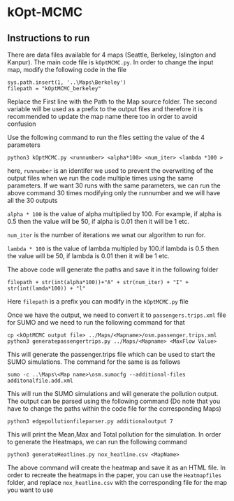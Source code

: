 # kOpt-MCMC
 
## Instructions to run

There are data files available for 4 maps (Seattle, Berkeley, Islington and Kanpur). The main code file is `kOptMCMC.py`. In order to change the input map, modify the following code in the file

```
sys.path.insert(1, '..\Maps\Berkeley')
filepath = "kOptMCMC_berkeley" 
```

Replace the First line with the Path to the Map source folder. The second variable will be used as a prefix to the output files and therefore it is recommended to update the map name there too in order to avoid confusion


Use the following command to run the files setting the value of the 4 parameters
```
python3 kOptMCMC.py <runnumber> <alpha*100> <num_iter> <lambda *100 >
```
here, `runnumber` is an identifer we used to prevent the overwriting of the output files when we run the code multiple times using the same parameters. If we want 30 runs with the same parameters, we can run the above command 30 times modifying only the runnumber and we will have all the 30 outputs

`alpha * 100` is the value of alpha multiplied by 100. For example, if alpha is 0.5 then the value will be 50, if alpha is 0.01 then it will be 1 etc.

`num_iter` is the number of iterations we wnat our algorithm to run for.

`lambda * 100` is the value of lambda multipled by 100.if lambda is 0.5 then the value will be 50, if lambda is 0.01 then it will be 1 etc.

The above code will generate the paths and save it in the following folder

`filepath + str(int(alpha*100))+"A" + str(num_iter) + "I" + str(int(lamda*100)) + "l"`

Here `filepath` is a prefix you can modify in the `kOptMCMC.py` file

Once we have the output, we need to convert it to `passengers.trips.xml` file for SUMO and we need to run the following command for that 
```
cp <kOptMCMC output file> ../Maps/<Mapname>/osm.passenger.trips.xml
python3 generatepassengertrips.py ../Maps/<Mapname> <MaxFlow Value>
```

This will generate the passenger.trips file which can be used to start the SUMO simulations. The command for the same is as follows 
```
sumo -c ..\Maps\<Map name>\osm.sumocfg --additional-files additonalfile.add.xml
```

This will run the SUMO simulations and will generate the pollution output. The output can be parsed using the following command (Do note that you have to change the paths within the code file for the corresponding Maps)

```
python3 edgepollutionfileparser.py additionaloutput 7
```

This will print the Mean,Max and Total pollution for the simulation. In order to generate the Heatmaps, we can run the following command 

```
python3 generateHeatlines.py nox_heatline.csv <MapName>
```
The above command will create the heatmap and save it as an HTML file. In order to recreate the heatmaps in the paper, you can use the `Heatmapfiles` folder, and replace `nox_heatline.csv` with the corresponding file for the map you want to use